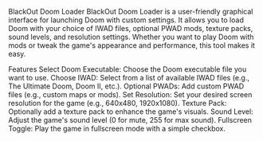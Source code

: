 BlackOut Doom Loader
BlackOut Doom Loader is a user-friendly graphical interface for launching Doom with custom settings. It allows you to load Doom with your choice of IWAD files, optional PWAD mods, texture packs, sound levels, and resolution settings. Whether you want to play Doom with mods or tweak the game's appearance and performance, this tool makes it easy.

Features
Select Doom Executable: Choose the Doom executable file you want to use.
Choose IWAD: Select from a list of available IWAD files (e.g., The Ultimate Doom, Doom II, etc.).
Optional PWADs: Add custom PWAD files (e.g., custom maps or mods).
Set Resolution: Set your desired screen resolution for the game (e.g., 640x480, 1920x1080).
Texture Pack: Optionally add a texture pack to enhance the game's visuals.
Sound Level: Adjust the game's sound level (0 for mute, 255 for max sound).
Fullscreen Toggle: Play the game in fullscreen mode with a simple checkbox.
